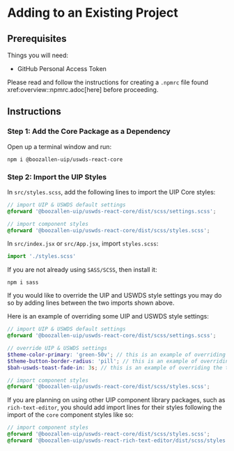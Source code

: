 # Adding to an Existing Project

## Prerequisites

Things you will need:

- GitHub Personal Access Token

Please read and follow the instructions for creating a `.npmrc` file found xref:overview::npmrc.adoc[here] before proceeding.

## Instructions

### Step 1: Add the Core Package as a Dependency

Open up a terminal window and run:

```terminal
npm i @boozallen-uip/uswds-react-core
```

### Step 2: Import the UIP Styles

In `src/styles.scss`, add the following lines to import the UIP Core styles:

```scss
// import UIP & USWDS default settings
@forward '@boozallen-uip/uswds-react-core/dist/scss/settings.scss';

// import component styles
@forward '@boozallen-uip/uswds-react-core/dist/scss/styles.scss';
```

In `src/index.jsx` or `src/App.jsx`, import `styles.scss`:

```jsx
import './styles.scss'
```

If you are not already using `SASS/SCSS`, then install it:

```terminal
npm i sass
```

If you would like to override the UIP and USWDS style settings you may do so by adding lines between the two imports shown above.

Here is an example of overriding some UIP and USWDS style settings:

```scss
// import UIP & USWDS default settings
@forward '@boozallen-uip/uswds-react-core/dist/scss/settings.scss';

// override UIP & USWDS settings
$theme-color-primary: 'green-50v'; // this is an example of overriding the primary color setting
$theme-button-border-radius: 'pill'; // this is an example of overriding the border radius for buttons
$bah-uswds-toast-fade-in: 3s; // this is an example of overriding the time it takes for a Toast Alert to fade in

// import component styles
@forward '@boozallen-uip/uswds-react-core/dist/scss/styles.scss';
```

If you are planning on using other UIP component library packages, such as `rich-text-editor`, you should add import lines for their styles following the import of the `core` component styles like so:

```scss
// import component styles
@forward '@boozallen-uip/uswds-react-core/dist/scss/styles.scss';
@forward '@boozallen-uip/uswds-react-rich-text-editor/dist/scss/styles.scss';
```
